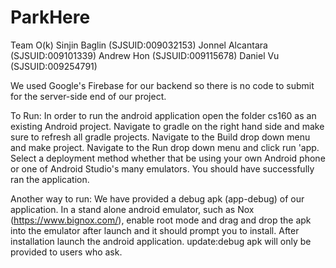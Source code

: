 # ParkHere
Team O(k)
Sinjin Baglin (SJSUID:009032153)
Jonnel Alcantara (SJSUID:009101339)
Andrew Hon (SJSUID:009115678)
Daniel Vu (SJSUID:009254791)

We used Google's Firebase for our backend so there is no code to submit
for the server-side end of our project.

To Run:
In order to run the android application open the folder cs160 as an existing Android project.
Navigate to gradle on the right hand side and make sure to refresh all
gradle projects. Navigate to the Build drop down menu and make project.
Navigate to the Run drop down menu and click run 'app. Select a deployment
method whether that be using your own Android phone or one of Android Studio's 
many emulators. You should have successfully ran the application.

Another way to run:
We have provided a debug apk (app-debug) of our application. In a stand alone 
android emulator, such as Nox (https://www.bignox.com/),
enable root mode and drag and drop the apk into the emulator 
after launch and it should prompt you to install.
After installation launch the android application.
update:debug apk will only be provided to users who ask.

